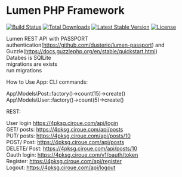 # Lumen PHP Framework

[![Build Status](https://travis-ci.org/laravel/lumen-framework.svg)](https://travis-ci.org/laravel/lumen-framework)
[![Total Downloads](https://img.shields.io/packagist/dt/laravel/framework)](https://packagist.org/packages/laravel/lumen-framework)
[![Latest Stable Version](https://img.shields.io/packagist/v/laravel/framework)](https://packagist.org/packages/laravel/lumen-framework)
[![License](https://img.shields.io/packagist/l/laravel/framework)](https://packagist.org/packages/laravel/lumen-framework)

Lumen REST API with PASSPORT authentication(https://github.com/dusterio/lumen-passport)  and Guzzle(https://docs.guzzlephp.org/en/stable/quickstart.html) </br>
Databes is SQlLite</br>
migrations are exists</br>
run migrations</br>

How to Use App:
CLI commands:

App\Models\Post::factory()->count(15)->create()</br>
App\Models\User::factory()->count(5)->create()

REST:

User login https://4pksg.ciroue.com/api/login</br>
GET/ posts: https://4pksg.ciroue.com/api/posts</br>
PUT/ posts: https://4pksg.ciroue.com/api/posts/10</br>
POST/ Post: https://4pksg.ciroue.com/api/posts</br>
DELETE/ Post: https://4pksg.ciroue.com/api/posts/10</br>
Oauth login: https://4pksg.ciroue.com/v1/oauth/token</br>
Register: https://4pksg.ciroue.com/api/register</br>
Logout: https://4pksg.ciroue.com/api/logout</br>
